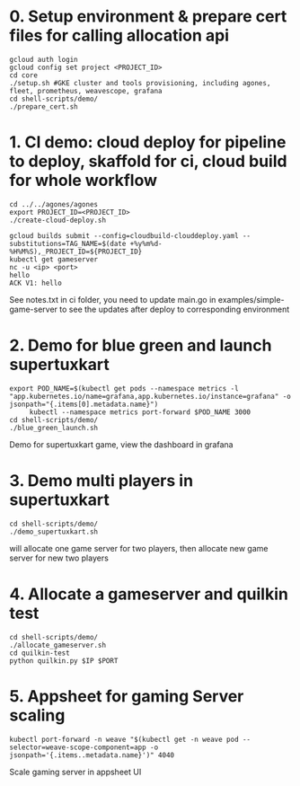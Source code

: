 # 0. Setup environment & prepare cert files for calling allocation api
```
gcloud auth login
gcloud config set project <PROJECT_ID>
cd core
./setup.sh #GKE cluster and tools provisioning, including agones, fleet, prometheus, weavescope, grafana
cd shell-scripts/demo/
./prepare_cert.sh
```

# 1. CI demo: cloud deploy for pipeline to deploy, skaffold for ci, cloud build for whole workflow
```
cd ../../agones/agones
export PROJECT_ID=<PROJECT_ID>
./create-cloud-deploy.sh

gcloud builds submit --config=cloudbuild-clouddeploy.yaml --substitutions=TAG_NAME=$(date +%y%m%d-%H%M%S),_PROJECT_ID=${PROJECT_ID}
kubectl get gameserver
nc -u <ip> <port>
hello
ACK V1: hello
```
See notes.txt in ci folder, you need to update main.go in examples/simple-game-server to see the updates after deploy to corresponding environment

# 2.  Demo for blue green and launch supertuxkart
```
export POD_NAME=$(kubectl get pods --namespace metrics -l "app.kubernetes.io/name=grafana,app.kubernetes.io/instance=grafana" -o jsonpath="{.items[0].metadata.name}")
     kubectl --namespace metrics port-forward $POD_NAME 3000
cd shell-scripts/demo/
./blue_green_launch.sh
```
Demo for supertuxkart game, view the dashboard in grafana

# 3. Demo multi players in supertuxkart
```
cd shell-scripts/demo/
./demo_supertuxkart.sh
```
will allocate one game server for two players, then allocate new game server for new two players

# 4. Allocate a gameserver and quilkin test
```
cd shell-scripts/demo/
./allocate_gameserver.sh
cd quilkin-test
python quilkin.py $IP $PORT
```

# 5. Appsheet for gaming Server scaling
```
kubectl port-forward -n weave "$(kubectl get -n weave pod --selector=weave-scope-component=app -o jsonpath='{.items..metadata.name}')" 4040
```
Scale gaming server in appsheet UI
